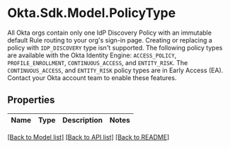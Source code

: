 # Okta.Sdk.Model.PolicyType
All Okta orgs contain only one IdP Discovery Policy with an immutable default Rule routing to your org's sign-in page.  Creating or replacing a policy with `IDP_DISCOVERY` type isn't supported. The following policy types are available with the Okta Identity Engine: `ACCESS_POLICY`, `PROFILE_ENROLLMENT`, `CONTINUOUS_ACCESS`, and `ENTITY_RISK`. The `CONTINUOUS_ACCESS`, and `ENTITY_RISK`  policy types are in Early Access (EA). Contact your Okta account team to enable these features.

## Properties

Name | Type | Description | Notes
------------ | ------------- | ------------- | -------------

[[Back to Model list]](../README.md#documentation-for-models) [[Back to API list]](../README.md#documentation-for-api-endpoints) [[Back to README]](../README.md)

